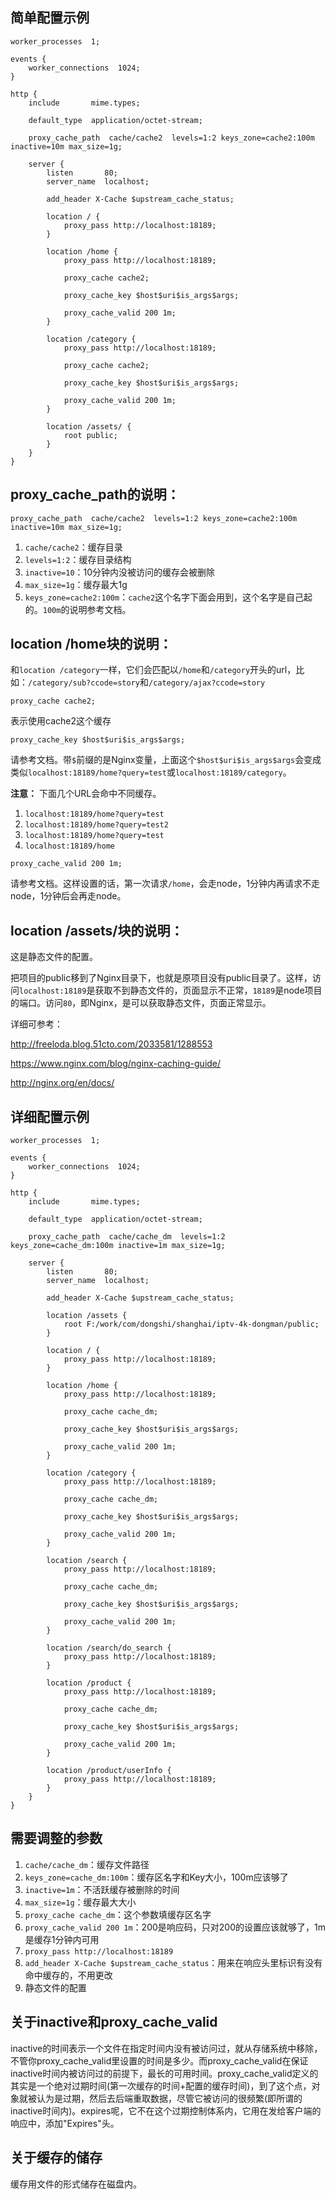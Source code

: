 ## 简单配置示例
```
worker_processes  1;

events {
    worker_connections  1024;
}

http {
    include       mime.types;
    
    default_type  application/octet-stream;

    proxy_cache_path  cache/cache2  levels=1:2 keys_zone=cache2:100m inactive=10m max_size=1g;

    server {
        listen       80;
        server_name  localhost;
      
        add_header X-Cache $upstream_cache_status;

        location / {
            proxy_pass http://localhost:18189;
        }

        location /home {
            proxy_pass http://localhost:18189;

            proxy_cache cache2;

            proxy_cache_key $host$uri$is_args$args;

            proxy_cache_valid 200 1m;
        }
        
        location /category {
            proxy_pass http://localhost:18189;

            proxy_cache cache2;

            proxy_cache_key $host$uri$is_args$args;

            proxy_cache_valid 200 1m;
        }
        
        location /assets/ {
            root public;
        }
    }
}
```

## proxy_cache_path的说明：
```
proxy_cache_path  cache/cache2  levels=1:2 keys_zone=cache2:100m inactive=10m max_size=1g;
```
1. `cache/cache2`：缓存目录
2. `levels=1:2`：缓存目录结构
3. `inactive=10`：10分钟内没被访问的缓存会被删除
4. `max_size=1g`：缓存最大1g
5. `keys_zone=cache2:100m`：`cache2`这个名字下面会用到，这个名字是自己起的。`100m`的说明参考文档。


## location /home块的说明：

和`location /category`一样，它们会匹配以`/home`和`/category`开头的url，比如：`/category/sub?ccode=story`和`/category/ajax?ccode=story`

```
proxy_cache cache2;
```
表示使用cache2这个缓存

```
proxy_cache_key $host$uri$is_args$args;
```
请参考文档。带`$`前缀的是Nginx变量，上面这个`$host$uri$is_args$args`会变成类似`localhost:18189/home?query=test`或`localhost:18189/category`。

**注意：** 下面几个URL会命中不同缓存。

1. `localhost:18189/home?query=test`
2. `localhost:18189/home?query=test2`
3. `localhost:18189/home?query=test`
4. `localhost:18189/home`

```
proxy_cache_valid 200 1m;
```
请参考文档。这样设置的话，第一次请求`/home`，会走node，1分钟内再请求不走node，1分钟后会再走node。

## location /assets/块的说明：

这是静态文件的配置。

把项目的public移到了Nginx目录下，也就是原项目没有public目录了。这样，访问`localhost:18189`是获取不到静态文件的，页面显示不正常，`18189`是node项目的端口。访问`80`，即Nginx，是可以获取静态文件，页面正常显示。

详细可参考：

http://freeloda.blog.51cto.com/2033581/1288553

https://www.nginx.com/blog/nginx-caching-guide/

http://nginx.org/en/docs/

## 详细配置示例

```
worker_processes  1;

events {
    worker_connections  1024;
}

http {
    include       mime.types;

    default_type  application/octet-stream;

    proxy_cache_path  cache/cache_dm  levels=1:2 keys_zone=cache_dm:100m inactive=1m max_size=1g;

    server {
        listen       80;
        server_name  localhost;
      
        add_header X-Cache $upstream_cache_status;
        
        location /assets {
            root F:/work/com/dongshi/shanghai/iptv-4k-dongman/public;
        }

        location / {
            proxy_pass http://localhost:18189;
        }

        location /home {
            proxy_pass http://localhost:18189;

            proxy_cache cache_dm;

            proxy_cache_key $host$uri$is_args$args;

            proxy_cache_valid 200 1m;
        }

        location /category {
            proxy_pass http://localhost:18189;

            proxy_cache cache_dm;

            proxy_cache_key $host$uri$is_args$args;

            proxy_cache_valid 200 1m;
        }

        location /search {
            proxy_pass http://localhost:18189;

            proxy_cache cache_dm;

            proxy_cache_key $host$uri$is_args$args;

            proxy_cache_valid 200 1m;
        }

        location /search/do_search {
            proxy_pass http://localhost:18189;
        }

        location /product {
            proxy_pass http://localhost:18189;

            proxy_cache cache_dm;

            proxy_cache_key $host$uri$is_args$args;

            proxy_cache_valid 200 1m;
        }

        location /product/userInfo {
            proxy_pass http://localhost:18189;
        }
    }
}
```

## 需要调整的参数

1. `cache/cache_dm`：缓存文件路径
2. `keys_zone=cache_dm:100m`：缓存区名字和Key大小，100m应该够了
3. `inactive=1m`：不活跃缓存被删除的时间
4. `max_size=1g`：缓存最大大小
5. `proxy_cache cache_dm`：这个参数填缓存区名字
6. `proxy_cache_valid 200 1m`：200是响应码，只对200的设置应该就够了，1m是缓存1分钟内可用
7. `proxy_pass http://localhost:18189`
8. `add_header X-Cache $upstream_cache_status`：用来在响应头里标识有没有命中缓存的，不用更改
9. 静态文件的配置

## 关于inactive和proxy_cache_valid

inactive的时间表示一个文件在指定时间内没有被访问过，就从存储系统中移除，不管你proxy_cache_valid里设置的时间是多少。而proxy_cache_valid在保证inactive时间内被访问过的前提下，最长的可用时间。proxy_cache_valid定义的其实是一个绝对过期时间(第一次缓存的时间+配置的缓存时间)，到了这个点，对象就被认为是过期，然后去后端重取数据，尽管它被访问的很频繁(即所谓的inactive时间内)。expires呢，它不在这个过期控制体系内，它用在发给客户端的响应中，添加"Expires"头。

## 关于缓存的储存

缓存用文件的形式储存在磁盘内。
